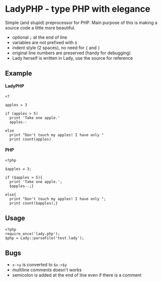 # LadyPHP - type PHP with elegance

Simple (and stupid) preprocessor for PHP. Main purpose of this is making a source code a little more beautiful.

- optional `;` at the end of line
- variables are not prefixed with `$`
- indent style (2 spaces), no need for `{` and `}`
- original line numbers are preserved (handy for debugging)
- Lady herself is written in Lady, use the source for reference

## Example

#### LadyPHP

    <?

    apples = 3

    if (apples > 5)
      print 'Take one apple.'
      apples--

    else
      print "Don't touch my apples! I have only "
      print count(apples)

#### PHP

    <?php

    $apples = 3;

    if ($apples > 5){
      print 'Take one apple.';
      $apples--;}

    else{
      print "Don't touch my apples! I have only ";
      print count($apples);}


## Usage

    <?php
    require_once('lady.php');
    $php = Lady::parseFile('test.lady');

## Bugs

- `x->y` is converted to `$x->$y`
- multiline comments doesn't works
- semicolon is added at the end of line even if there is a comment
